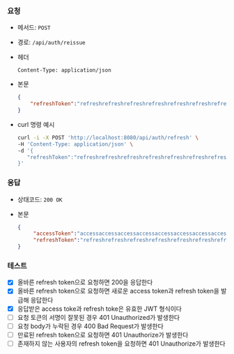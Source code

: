 ### 요청

- 메서드: `POST`
- 경로: `/api/auth/reissue`
- 헤더

   ```
   Content-Type: application/json
   ```

- 본문

   ```json
   {
       "refreshToken":"refreshrefreshrefreshrefreshrefreshrefreshrefreshrefreshrefreshrefresh"
   }
   ```


- curl 명령 예시

   ```bash
  curl -i -X POST 'http://localhost:8080/api/auth/refresh' \
  -H 'Content-Type: application/json' \
  -d '{
      "refreshToken":"refreshrefreshrefreshrefreshrefreshrefreshrefreshrefreshrefreshrefresh"
  }'
   ```

### 응답

- 상태코드: `200 OK`
- 본문

   ```json
   {
        "accessToken":"accessaccessaccessaccessaccessaccessaccessaccessaccessaccess",
        "refreshToken":"refreshrefreshrefreshrefreshrefreshrefreshrefreshrefreshrefreshrefresh"
   }

   ```

### 테스트

- [x] 올바른 refresh token으로 요청하면 200을 응답한다
- [x] 올바른 refresh token으로 요청하면 새로운 access token과 refresh token을 발급해 응답한다
- [x] 응답받은 access toke과 refresh toke은 유효한 JWT 형식이다
- [ ] 요청 토큰의 서명이 잘못된 경우 401 Unauthorized가 발생한다
- [ ] 요청 body가 누락된 경우 400 Bad Request가 발생한다
- [ ] 만료된 refresh token으로 요청하면 401 Unauthorize가 발생한다
- [ ] 존재하지 않는 사용자의 refresh token을 요청하면 401 Unauthorize가 발생한다
